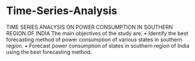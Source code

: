 # Time-Series-Analysis
TIME SERIES ANALYSIS ON POWER CONSUMPTION IN SOUTHERN REGION OF INDIA
The main objectives of the study are,
•	Identify the best forecasting method of power consumption of various states in southern region.
•	Forecast power consumption of states in southern region of India using the best forecasting method.
